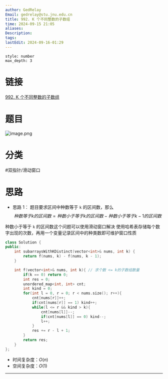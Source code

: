 ```yaml
---
author: GedRelay
Email: gedrelay@stu.jnu.edu.cn
title: 992. K 个不同整数的子数组
time: 2024-09-15 21:05
aliases: 
Description: 
tags: 
lastEdit: 2024-09-16-01:29
---
```


```toc
style: number
max_depth: 3
```

# 链接
[992. K 个不同整数的子数组](https://leetcode.cn/problems/subarrays-with-k-different-integers/) 

# 题目
![image.png](https://ged-pic-bed.oss-cn-guangzhou.aliyuncs.com/img/202409152105556.png)


# 分类
#双指针/滑动窗口 

# 思路
- 思路 1：
题目要求区间中种数等于 `k` 的区间数，那么
$$
种数等于 k 的区间数=种数小于等于 k 的区间数-种数小于等于 k-1的区间数
$$

种数小于等于 `k` 的区间数这个问题可以使用滑动窗口解决
使用哈希表存储每个数字出现的次数，再用一个变量记录区间中的种类数即可维护窗口性质


```cpp
class Solution {
public:
    int subarraysWithKDistinct(vector<int>& nums, int k) {
        return f(nums, k) - f(nums, k - 1);
    }

    int f(vector<int>& nums, int k){ // 求个数 <= k的子数组数量
        if(k == 0) return 0;
        int res = 0;
        unordered_map<int, int> cnt;
        int kind = 0;
        for(int l = 0, r = 0; r < nums.size(); r++){
            cnt[nums[r]]++;
            if(cnt[nums[r]] == 1) kind++;
            while(l <= r && kind > k){
                cnt[nums[l]]--;
                if(cnt[nums[l]] == 0) kind--;
                l++;
            }
            res += r - l + 1;
        }
        return res;
    }
};
```


- 时间复杂度：${O\left( n \right)  }$ 
- 空间复杂度：${O\left( 1 \right)  }$ 


---

